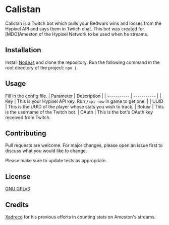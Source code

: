 # Calistan

Calistan is a Twitch bot which pulls your Bedwars wins and losses from the Hypixel API and says them in Twitch chat. This bot was created for [MDO]Ameston of the Hypixel Network to be used when he streams.

## Installation

Install [Node.js](https://nodejs.org/en/) and clone the repository. Run the following command in the root directory of the project: ```npm i```.


## Usage
Fill in the config file.
| Parameter     | Description |
| ----------- | ----------- |
| Key     | This  is your Hypixel API key. Run `/api new` in game to get one.      |
| UUID   | This is the UUID of the player whose stats you wish to track.
| Botusr | This is the username of the Twitch bot.
| OAuth | This is the bot's OAuth key received from Twitch.

## Contributing
Pull requests are welcome. For major changes, please open an issue first to discuss what you would like to change.

Please make sure to update tests as appropriate.


## License
[GNU GPLv3](https://choosealicense.com/licenses/gpl-3.0/)

## Credits
[Xadreco](https://twitch.tv/xadreco) for his previous efforts in counting stats on Ameston's streams.
